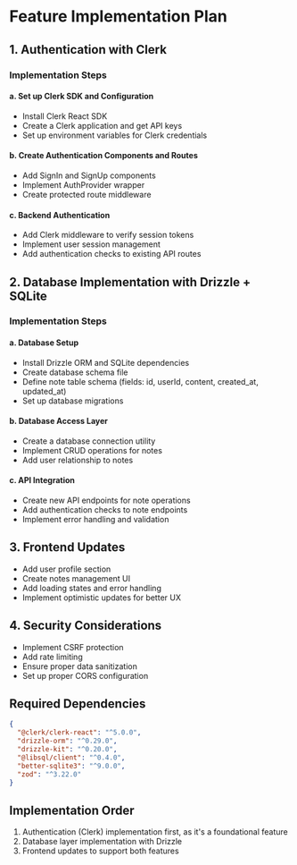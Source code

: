 # Feature Implementation Plan

## 1. Authentication with Clerk

### Implementation Steps

#### a. Set up Clerk SDK and Configuration
- Install Clerk React SDK
- Create a Clerk application and get API keys
- Set up environment variables for Clerk credentials

#### b. Create Authentication Components and Routes
- Add SignIn and SignUp components
- Implement AuthProvider wrapper
- Create protected route middleware

#### c. Backend Authentication
- Add Clerk middleware to verify session tokens
- Implement user session management
- Add authentication checks to existing API routes

## 2. Database Implementation with Drizzle + SQLite

### Implementation Steps

#### a. Database Setup
- Install Drizzle ORM and SQLite dependencies
- Create database schema file
- Define note table schema (fields: id, userId, content, created_at, updated_at)
- Set up database migrations

#### b. Database Access Layer
- Create a database connection utility
- Implement CRUD operations for notes
- Add user relationship to notes

#### c. API Integration
- Create new API endpoints for note operations
- Add authentication checks to note endpoints
- Implement error handling and validation

## 3. Frontend Updates
- Add user profile section
- Create notes management UI
- Add loading states and error handling
- Implement optimistic updates for better UX

## 4. Security Considerations
- Implement CSRF protection
- Add rate limiting
- Ensure proper data sanitization
- Set up proper CORS configuration

## Required Dependencies
```json
{
  "@clerk/clerk-react": "^5.0.0",
  "drizzle-orm": "^0.29.0",
  "drizzle-kit": "^0.20.0",
  "@libsql/client": "^0.4.0",
  "better-sqlite3": "^9.0.0",
  "zod": "^3.22.0"
}
```

## Implementation Order
1. Authentication (Clerk) implementation first, as it's a foundational feature
2. Database layer implementation with Drizzle
3. Frontend updates to support both features
